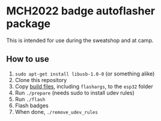 MCH2022 badge autoflasher package
=================================
This is intended for use during the sweatshop and at camp.

## How to use
1. `sudo apt-get install libusb-1.0-0` (or something alike)
2. Clone this repository
3. Copy [build files](https://github.com/badgeteam/mch2022-image-compile), including `flashargs`, to the `esp32` folder
3. Run `./prepare` (needs sudo to install udev rules)
4. Run `./flash`
5. Flash badges
6. When done, `./remove_udev_rules`
